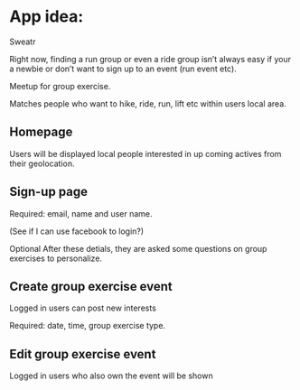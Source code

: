 # App idea:

Sweatr 

Right now, finding a run group or even a ride group isn’t always easy if your a newbie or don’t want to sign up to an event (run event etc).

Meetup for group exercise. 

Matches people who want to hike, ride, run, lift etc within users local area.

## Homepage

Users will be displayed local people interested in up coming actives from their geolocation.

## Sign-up page

Required: email, name and user name.

(See if I can use facebook to login?)

Optional After these detials, they are asked some questions on group exercises to personalize.

## Create group exercise event

Logged in users can post new interests

Required: date, time, group exercise type.

## Edit group exercise event

Logged in users who also own the event will be shown

